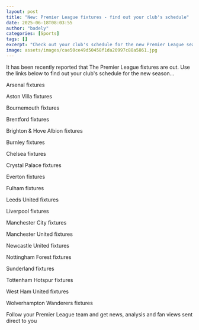 ```yaml
---
layout: post
title: "New: Premier League fixtures - find out your club's schedule"
date: 2025-06-18T08:03:55
author: "badely"
categories: [Sports]
tags: []
excerpt: "Check out your club's schedule for the new Premier League season."
image: assets/images/cae50ce49d50458f1da20997c88a5861.jpg
---
```


It has been recently reported that The Premier League fixtures are out. Use the links below to find out your club's schedule for the new season...

Arsenal fixtures

Aston Villa fixtures

Bournemouth fixtures

Brentford fixtures

Brighton & Hove Albion fixtures

Burnley fixtures

Chelsea fixtures

Crystal Palace fixtures

Everton fixtures

Fulham fixtures

Leeds United fixtures

Liverpool fixtures

Manchester City fixtures

Manchester United fixtures

Newcastle United fixtures

Nottingham Forest fixtures

Sunderland fixtures

Tottenham Hotspur fixtures

West Ham United fixtures

Wolverhampton Wanderers fixtures

Follow your Premier League team and get news, analysis and fan views sent direct to you

